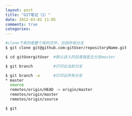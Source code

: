 ```yaml
---
layout: post
title: "GIT笔记（1）"
date: 2012-03-01 11:05
comments: true
categories: 
---
```

```bash
#clone下来的是整个库的文件，包括所有分支
$ git clone git@github.com:gitUser/repositoryName.git
```
```bash
$ cd gitUsergitUser  #默认进入的目录就是主分支master
```
```bash
$ git branch         #打印出当前分支
```
```bash
$ git branch -a      #打印出所有分支
* master
  source
  remotes/origin/HEAD -> origin/master
  remotes/origin/master
  remotes/origin/source
```
```bash
$ git 
```
